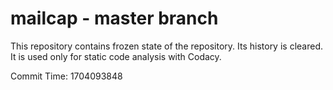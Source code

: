 # mailcap - master branch

This repository contains frozen state of the repository.
Its history is cleared. It is used only for static code
analysis with Codacy.

Commit Time: 1704093848
